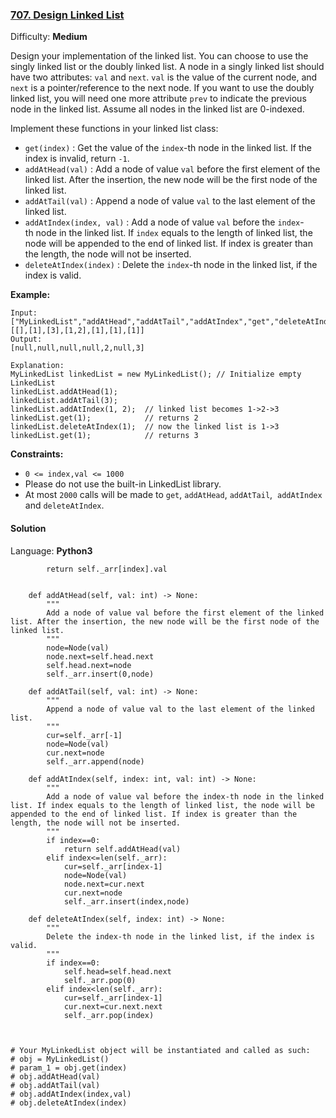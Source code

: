 ### [707\. Design Linked List](https://leetcode.com/problems/design-linked-list/)

Difficulty: **Medium**


Design your implementation of the linked list. You can choose to use the singly linked list or the doubly linked list. A node in a singly linked list should have two attributes: `val` and `next`. `val` is the value of the current node, and `next` is a pointer/reference to the next node. If you want to use the doubly linked list, you will need one more attribute `prev` to indicate the previous node in the linked list. Assume all nodes in the linked list are 0-indexed.

Implement these functions in your linked list class:

*   `get(index)` : Get the value of the `index`-th node in the linked list. If the index is invalid, return `-1`.
*   `addAtHead(val)` : Add a node of value `val` before the first element of the linked list. After the insertion, the new node will be the first node of the linked list.
*   `addAtTail(val)` : Append a node of value `val` to the last element of the linked list.
*   `addAtIndex(index, val)` : Add a node of value `val` before the `index`-th node in the linked list. If `index` equals to the length of linked list, the node will be appended to the end of linked list. If index is greater than the length, the node will not be inserted.
*   `deleteAtIndex(index)` : Delete the `index`-th node in the linked list, if the index is valid.

**Example:**

```
Input: 
["MyLinkedList","addAtHead","addAtTail","addAtIndex","get","deleteAtIndex","get"]
[[],[1],[3],[1,2],[1],[1],[1]]
Output:  
[null,null,null,null,2,null,3]

Explanation:
MyLinkedList linkedList = new MyLinkedList(); // Initialize empty LinkedList
linkedList.addAtHead(1);
linkedList.addAtTail(3);
linkedList.addAtIndex(1, 2);  // linked list becomes 1->2->3
linkedList.get(1);            // returns 2
linkedList.deleteAtIndex(1);  // now the linked list is 1->3
linkedList.get(1);            // returns 3
```

**Constraints:**

*   `0 <= index,val <= 1000`
*   Please do not use the built-in LinkedList library.
*   At most `2000` calls will be made to `get`, `addAtHead`, `addAtTail`,  `addAtIndex` and `deleteAtIndex`.


#### Solution

Language: **Python3**

```python3
        return self._arr[index].val
        
​
    def addAtHead(self, val: int) -> None:
        """
        Add a node of value val before the first element of the linked list. After the insertion, the new node will be the first node of the linked list.
        """
        node=Node(val)
        node.next=self.head.next
        self.head.next=node
        self._arr.insert(0,node)
​
    def addAtTail(self, val: int) -> None:
        """
        Append a node of value val to the last element of the linked list.
        """
        cur=self._arr[-1]
        node=Node(val)
        cur.next=node
        self._arr.append(node)
​
    def addAtIndex(self, index: int, val: int) -> None:
        """
        Add a node of value val before the index-th node in the linked list. If index equals to the length of linked list, the node will be appended to the end of linked list. If index is greater than the length, the node will not be inserted.
        """
        if index==0:
            return self.addAtHead(val)
        elif index<=len(self._arr):
            cur=self._arr[index-1]
            node=Node(val)
            node.next=cur.next
            cur.next=node
            self._arr.insert(index,node)
​
    def deleteAtIndex(self, index: int) -> None:
        """
        Delete the index-th node in the linked list, if the index is valid.
        """
        if index==0:
            self.head=self.head.next
            self._arr.pop(0)
        elif index<len(self._arr):
            cur=self._arr[index-1]
            cur.next=cur.next.next
            self._arr.pop(index)
        
​
​
# Your MyLinkedList object will be instantiated and called as such:
# obj = MyLinkedList()
# param_1 = obj.get(index)
# obj.addAtHead(val)
# obj.addAtTail(val)
# obj.addAtIndex(index,val)
# obj.deleteAtIndex(index)
```